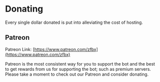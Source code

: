 # Donating

Every single dollar donated is put into alleviating the cost of hosting. 

## Patreon

Patreon Link: [https://www.patreon.com/zfbx](https://www.patreon.com/zfbx)

Patreon is the most consistent way for you to support the bot and the best to get rewards from us for supporting the bot; such as premium servers. Please take a moment to check out our Patreon and consider donating. 

